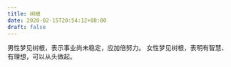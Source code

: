 ```yaml
---
title: 树根
date: 2020-02-15T20:54:12+08:00
draft: false
---
```


男性梦见树根，表示事业尚未稳定，应加倍努力。
女性梦见树根，表明有智慧、有理想，可以从头做起。
